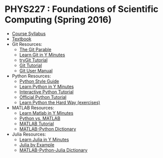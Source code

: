# PHYS227 : Foundations of Scientific Computing (Spring 2016)

* [Course Syllabus](syllabus-phys227-sp16.pdf)
* [Textbook](http://www.springer.com/us/book/9783642549588)
* Git Resources:
    * [The Git Parable](http://ow.ly/XETaR)
    * [Learn Git in Y Minutes](https://learnxinyminutes.com/docs/git/)
    * [tryGit Tutorial](https://try.github.io/levels/1/challenges/1)
    * [Git Tutorial](http://git-scm.com/docs/gittutorial)
    * [Git User Manual](http://git-scm.com/docs/user-manual.html)
* Python Resources:
    * [Python Style Guide](PythonStyleGuide.md)
    * [Learn Python in Y Minutes](https://learnxinyminutes.com/docs/python/)
    * [Interactive Python Tutorial](http://www.learnpython.org/)
    * [Official Python Tutorial](https://docs.python.org/2/tutorial/)
    * [Learn Python the Hard Way (exercises)](http://learnpythonthehardway.org/book/index.html)
* MATLAB Resources:
    * [Learn Matlab in Y Minutes](https://learnxinyminutes.com/docs/matlab/)
    * [Python vs. MATLAB](http://www.pyzo.org/python_vs_matlab.html)
    * [MATLAB Tutorial](http://www.tutorialspoint.com/matlab/)
    * [MATLAB-Python Dictionary](http://ow.ly/XFvld)
* Julia Resources:
    * [Learn Julia in Y Minutes](https://learnxinyminutes.com/docs/julia/)
    * [Julia by Example](http://ow.ly/XFxBH)
    * [MATLAB-Python-Julia Dictionary](http://ow.ly/XFxWc)
